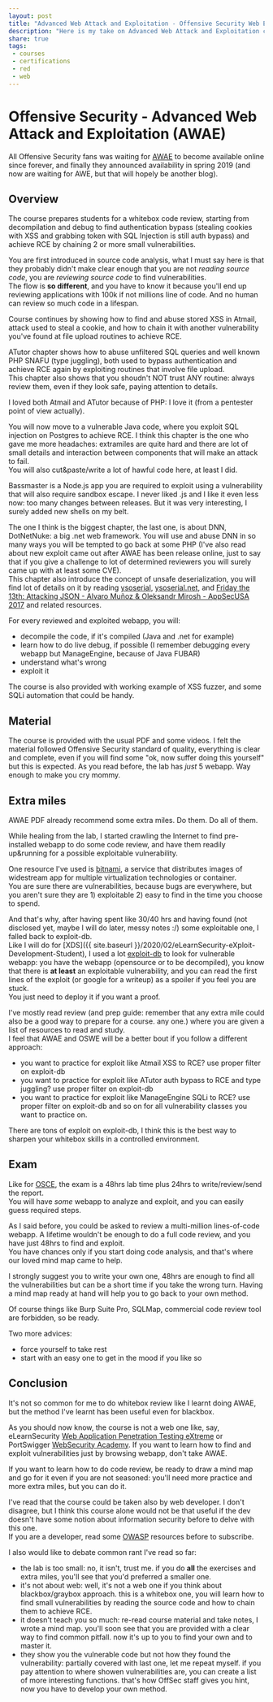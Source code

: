 ```yaml
---
layout: post
title: "Advanced Web Attack and Exploitation - Offensive Security Web Expert"
description: "Here is my take on Advanced Web Attack and Exploitation course and relative exam for Offensive Security Web Expert"
share: true
tags:
 - courses
 - certifications
 - red
 - web
---
```


# Offensive Security - Advanced Web Attack and Exploitation (AWAE)

All Offensive Security fans was waiting for [AWAE](https://www.offensive-security.com/awae-oswe/) to become available online since forever, and finally they announced availability in spring 2019 (and now are waiting for AWE, but that will hopely be another blog).

## Overview

The course prepares students for a whitebox code review, starting from decompilation and debug to find authentication bypass (stealing cookies with XSS and grabbing token with SQL Injection is still auth bypass) and achieve RCE by chaining 2 or more small vulnerabilities.

You are first introduced in source code analysis, what I must say here is that they probably didn't make clear enough that you are not *reading source code*, you are *reviewing source code* to find vulnerabilities.  
The flow is **so different**, and you have to know it because you'll end up reviewing applications with 100k if not millions line of code. And no human can review so much code in a lifespan.

Course continues by showing how to find and abuse stored XSS in Atmail, attack used to steal a cookie, and how to chain it with another vulnerability you've found at file upload routines to achieve RCE.

ATutor chapter shows how to abuse unfiltered SQL queries and well known PHP SNAFU (type juggling), both used to bypass authentication and achieve RCE again by exploiting routines that involve file upload.  
This chapter also shows that you shoudn't NOT trust ANY routine: always review them, even if they look safe, paying attention to details.

I loved both Atmail and ATutor because of PHP: I love it (from a pentester point of view actually).

You will now move to a vulnerable Java code, where you exploit SQL injection on Postgres to achieve RCE. I think this chapter is the one who gave me more headaches: extramiles are quite hard and there are lot of small details and interaction between components that will make an attack to fail.  
You will also cut&paste/write a lot of hawful code here, at least I did.

Bassmaster is a Node.js app you are required to exploit using a vulnerability that will also require sandbox escape. I never liked .js and I like it even less now: too many changes between releases. But it was very interesting, I surely added new shells on my belt.

The one I think is the biggest chapter, the last one, is about DNN, DotNetNuke: a big .net web framework. You will use and abuse DNN in so many ways you will be tempted to go back at some PHP (I've also read about new exploit came out after AWAE has been release online, just to say that if you give a challenge to lot of determined reviewers you will surely came up with at least some CVE).  
This chapter also introduce the concept of unsafe deserialization, you will find lot of details on it by reading [ysoserial](https://github.com/frohoff/ysoserial), [ysoserial.net](https://github.com/pwntester/ysoserial.net), and [Friday the 13th: Attacking JSON - Alvaro Muñoz & Oleksandr Mirosh - AppSecUSA 2017](https://www.youtube.com/watch?v=NqHsaVhlxAQ) and related resources.

For every reviewed and exploited webapp, you will:
* decompile the code, if it's compiled (Java and .net for example)
* learn how to do live debug, if possible (I remember debugging every webapp but ManageEngine, because of Java FUBAR)
* understand what's wrong
* exploit it

The course is also provided with working example of XSS fuzzer, and some SQLi automation that could be handy.

## Material

The course is provided with the usual PDF and some videos. I felt the material followed Offensive Security standard of quality, everything is clear and complete, even if you will find some "ok, now suffer doing this yourself" but this is expected.
As you read before, the lab has *just* 5 webapp. Way enough to make you cry mommy.

## Extra miles

AWAE PDF already recommend some extra miles. Do them. Do all of them.

While healing from the lab, I started crawling the Internet to find pre-installed webapp to do some code review, and have them readily up&running for a possible exploitable vulnerability.

One resource I've used is [bitnami](https://bitnami.com/stacks), a service that distributes images of widestream app for multiple virtualization technologies or container.  
You are sure there are vulnerabilities, because bugs are everywhere, but you aren't sure they are 1) exploitable 2) easy to find in the time you choose to spend.

And that's why, after having spent like 30/40 hrs and having found (not disclosed yet, maybe I will do later, messy notes :/) some exploitable one, I falled back to exploit-db.  
Like I will do for [XDS]({{ site.baseurl }}/2020/02/eLearnSecurity-eXploit-Development-Student), I used a lot [exploit-db](https://www.exploit-db.com/) to look for vulnerable webapp: you have the webapp (opensource or to be decompiled), you know that there is **at least** an exploitable vulnerability, and you can read the first lines of the exploit (or google for a writeup) as a spoiler if you feel you are stuck.  
You just need to deploy it if you want a proof.

I've mostly read review (and prep guide: remember that any extra mile could also be a good way to prepare for a course. any one.) where you are given a list of resources to read and study.  
I feel that AWAE and OSWE will be a better bout if you follow a different approach:
* you want to practice for exploit like Atmail XSS to RCE? use proper filter on exploit-db
* you want to practice for exploit like ATutor auth bypass to RCE and type juggling? use proper filter on exploit-db
* you want to practice for exploit like ManageEngine SQLi to RCE? use proper filter on exploit-db
and so on for all vulnerability classes you want to practice on.

There are tons of exploit on exploit-db, I think this is the best way to sharpen your whitebox skills in a controlled environment.

## Exam

Like for [OSCE]({{site.baseurl}}/2016/11/Offensive-Security-Certified-Expert), the exam is a 48hrs lab time plus 24hrs to write/review/send the report.  
You will have *some* webapp to analyze and exploit, and you can easily guess required steps.

As I said before, you could be asked to review a multi-million lines-of-code webapp. A lifetime wouldn't be enough to do a full code review, and you have just 48hrs to find and exploit.  
You have chances only if you start doing code analysis, and that's where our loved mind map came to help.

I strongly suggest you to write your own one, 48hrs are enough to find all the vulnerabilities but can be a short time if you take the wrong turn. Having a mind map ready at hand will help you to go back to your own method.

Of course things like Burp Suite Pro, SQLMap, commercial code review tool are forbidden, so be ready.


Two more advices:
* force yourself to take rest
* start with an easy one to get in the mood if you like so


## Conclusion

It's not so common for me to do whitebox review like I learnt doing AWAE, but the method I've learnt has been useful even for blackbox.

As you should now know, the course is not a web one like, say, eLearnSecurity [Web Application Penetration Testing eXtreme](https://www.elearnsecurity.com/course/web_application_penetration_testing_extreme/) or PortSwigger [WebSecurity Academy](https://portswigger.net/web-security). If you want to learn how to find and exploit vulnerabilities just by browsing webapp, don't take AWAE.

If you want to learn how to do code review, be ready to draw a mind map and go for it even if you are not seasoned: you'll need more practice and more extra miles, but you can do it.

I've read that the course could be taken also by web developer. I don't disagree, but I think this course alone would not be that useful if the dev doesn't have some notion about information security before to delve with this one.  
If you are a developer, read some [OWASP](https://owasp.org/) resources before to subscribe.

I also would like to debate common rant I've read so far:
* the lab is too small: no, it isn't, trust me. if you do **all** the exercises and extra miles, you'll see that you'd preferred a smaller one.
* it's not about web: well, it's not a web one if you think about blackbox/graybox approach. this is a whitebox one, you will learn how to find small vulnerabilities by reading the source code and how to chain them to achieve RCE.
* it doesn't teach you so much: re-read course material and take notes, I wrote a mind map. you'll soon see that you are provided with a clear way to find common pitfall. now it's up to you to find your own and to master it.
* they show you the vulnerable code but not how they found the vulnerability: partially covered with last one, let me repeat myself. if you pay attention to where showen vulnerabilities are, you can create a list of more interesting functions. that's how OffSec staff gives you hint, now you have to develop your own method.
